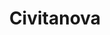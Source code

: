 ---
title: Civitanova
date: 
draft: false

# descripcion
description : Argolla de plata con piedras microcubic.  Se puede usar tanto con los cubic hacia el frente como con la parte posterior lisa y calada hacia el frente. Dos aros en uno!

materials: Plata 925

color: Plateado

dimensions: 1,6 diam 0,8 ancho

code: 01-11-0348

type: "Aros"

categories: []

price: $15.480,00

price_eftvo: $13.160,00

# Images
# first image will be shown in the product page
images:
  # - image: "images/path_to_image"
  # La ubicacion de las imagenes es imagenes/Aros/Aros.Argollas/01-11-0348-civitanova
  - image: "./images/aros/argollas/01-11-0348-argolla-completa-triple-combinada-cubic-y-micro-cubic_a.JPG"
  - image: "./images/aros/argollas/01-11-0348-argolla-completa-triple-combinada-cubic-y-micro-cubic_b.JPG"
---